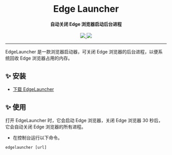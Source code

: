 <h1 align="center">Edge Launcher</h1>
<h4 align="center">自动关闭 Edge 浏览器启动后台进程</h4>

<p align="center">
  <a href="https://opensource.org/licenses/MIT">
    <img src="http://img.shields.io/badge/License-MIT-1e90ff?style=for-the-badge"/>
  </a>
  <a href="https://dotnet.microsoft.com">
    <img src="http://img.shields.io/badge/.Net-9.0-1e90ff?style=for-the-badge"/>
  </a>
</p>

---

EdgeLauncher 是一款浏览器启动器，可关闭 Edge 浏览器的后台进程，以便系统回收 Edge 浏览器占用的内存。

## ✨ 安装

- [下载 EdgeLauncher](https://github.com/suoyukii/EdgeLauncher/releases)

## ✨ 使用

打开 EdgeLauncher 时，它会启动 Edge 浏览器，关闭 Edge 浏览器 30 秒后，它会自动关闭 Edge 浏览器的所有进程。

- 在控制台运行以下命令。

```shell
edgelauncher [url]
```
